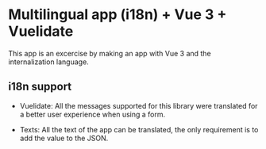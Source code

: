 # Multilingual app (i18n) + Vue 3 + Vuelidate

This app is an excercise by making an app with Vue 3 and the internalization language.

## i18n support

- Vuelidate: All the messages supported for this library were translated for a better user experience when using a form.

- Texts: All the text of the app can be translated, the only requirement is to add the value to the JSON.
